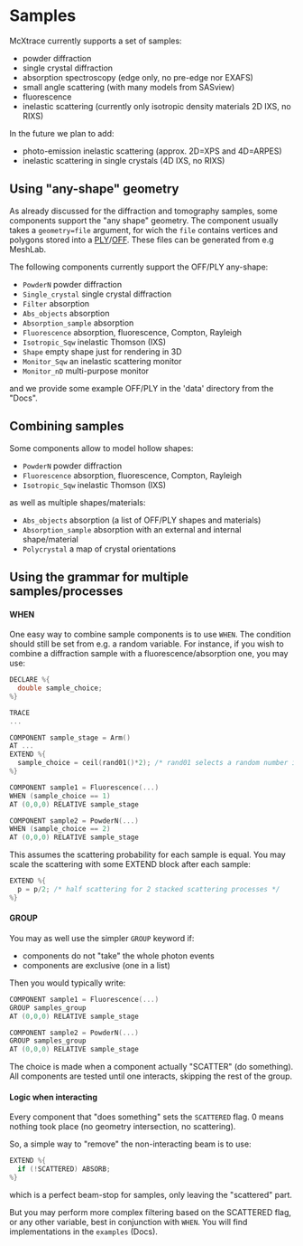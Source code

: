 # Samples

McXtrace currently supports a set of samples:

- powder diffraction
- single crystal diffraction
- absorption spectroscopy (edge only, no pre-edge nor EXAFS)
- small angle scattering (with many models from SASview)
- fluorescence
- inelastic scattering (currently only isotropic density materials 2D IXS, no RIXS)

In the future we plan to add:

- photo-emission inelastic scattering (approx. 2D=XPS and 4D=ARPES)
- inelastic scattering in single crystals (4D IXS, no RIXS)

## Using "any-shape" geometry

As already discussed for the diffraction and tomography samples, some components support the "any shape" geometry. The component usually takes a `geometry=file` argument, for wich the `file` contains vertices and polygons stored into a [PLY](http://en.wikipedia.org/wiki/PLY_%28file_format%29)/[OFF](http://www.geomview.org/docs/html/OFF.html). These files can be generated from e.g MeshLab.

The following components currently support the OFF/PLY any-shape:

- `PowderN` powder diffraction
- `Single_crystal` single crystal diffraction
- `Filter` absorption
- `Abs_objects` absorption
- `Absorption_sample` absorption
- `Fluorescence` absorption, fluorescence, Compton, Rayleigh
- `Isotropic_Sqw` inelastic Thomson (IXS)
- `Shape` empty shape just for rendering in 3D
- `Monitor_Sqw` an inelastic scattering monitor
- `Monitor_nD` multi-purpose monitor

and we provide some example OFF/PLY in the 'data' directory from the "Docs".

## Combining samples

Some components allow to model hollow shapes:

- `PowderN` powder diffraction
- `Fluorescence` absorption, fluorescence, Compton, Rayleigh
- `Isotropic_Sqw` inelastic Thomson (IXS)

as well as multiple shapes/materials:

- `Abs_objects` absorption (a list of OFF/PLY shapes and materials)
- `Absorption_sample` absorption with an external and internal shape/material
- `Polycrystal` a map of crystal orientations

## Using the grammar for multiple samples/processes

#### WHEN 

One easy way to combine sample components is to use `WHEN`. The condition should still be set from e.g. a random variable. For instance, if you wish to combine a diffraction sample with a fluorescence/absorption one, you may use:

``` c
DECLARE %{
  double sample_choice;
%}

TRACE
...

COMPONENT sample_stage = Arm()
AT ...
EXTEND %{
  sample_choice = ceil(rand01()*2); /* rand01 selects a random number in 0-1 */
%}

COMPONENT sample1 = Fluorescence(...)
WHEN (sample_choice == 1)
AT (0,0,0) RELATIVE sample_stage

COMPONENT sample2 = PowderN(...)
WHEN (sample_choice == 2)
AT (0,0,0) RELATIVE sample_stage
```

This assumes the scattering probability for each sample is equal. You may scale the scattering with some EXTEND block after each sample:
``` c
EXTEND %{
  p = p/2; /* half scattering for 2 stacked scattering processes */
%}
```

#### GROUP

You may as well use the simpler `GROUP` keyword if:

- components do not "take" the whole photon events
- components are exclusive (one in a list)

Then you would typically write:
``` c
COMPONENT sample1 = Fluorescence(...)
GROUP samples_group
AT (0,0,0) RELATIVE sample_stage

COMPONENT sample2 = PowderN(...)
GROUP samples_group
AT (0,0,0) RELATIVE sample_stage
```

The choice is made when a component actually "SCATTER" (do something). All components are tested until one interacts, skipping the rest of the group.

#### Logic when interacting

Every component that "does something" sets the `SCATTERED` flag. 0 means nothing took place (no geometry intersection, no scattering).

So, a simple way to "remove" the non-interacting beam is to use:
``` c
EXTEND %{
  if (!SCATTERED) ABSORB;
%}
```
which is a perfect beam-stop for samples, only leaving the "scattered" part.

But you may perform more complex filtering based on the SCATTERED flag, or any other variable, best in conjunction with `WHEN`. You will find implementations in the `examples` (Docs).

